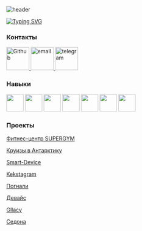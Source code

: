 ![header](https://capsule-render.vercel.app/api?type=waving&color=gradient&height=200&section=header&text=Лютомская%20Анна%20Алексеевна&animation=fadeIn&fontColor=7398F7FF&stroke=000000&fontSize=50)

[![Typing SVG](https://readme-typing-svg.herokuapp.com?font=&size=25&pause=1000&color=6562F7&background=FFC1E300&width=435&lines=%D0%9D%D0%B0%D1%87%D0%B8%D0%BD%D0%B0%D1%8E%D1%89%D0%B8%D0%B9+%D1%84%D1%80%D0%BE%D0%BD%D1%82%D0%B5%D0%BD%D0%B4-%D1%80%D0%B0%D0%B7%D1%80%D0%B0%D0%B1%D0%BE%D1%82%D1%87%D0%B8%D0%BA)](https://git.io/typing-svg)

### Контакты
<a href="https://github.com/lutomskaya">
<img src="https://cdn-icons-png.flaticon.com/512/5968/5968866.png" alt="Github" width="60px">  
</a>
<a href="mailto:lutomskaya@gmail.com">
<img src="https://img.icons8.com/color/96/000000/gmail.png" alt="email" width="60px"/> 
</a>
<a href="mailto:lutomskaya@gmail.com">
<img src="https://icons8.com/icon/ymzccwMmNkRx/telegram.png" alt="telegram" width="60px"/>
</a>


### Навыки
<p align="left">
<img src="https://cdn.jsdelivr.net/gh/devicons/devicon/icons/html5/html5-original.svg" width="45" height="45"/>
<img src="https://cdn.jsdelivr.net/gh/devicons/devicon/icons/css3/css3-original.svg" width="45" height="45"/> 
<img src="https://cdn.jsdelivr.net/gh/devicons/devicon/icons/sass/sass-original.svg" width="45" height="45"/>
<img src="https://cdn.jsdelivr.net/gh/devicons/devicon/icons/javascript/javascript-original.svg" width="45" height="45"/>
<img src="https://cdn.jsdelivr.net/gh/devicons/devicon/icons/gulp/gulp-plain.svg" width="45" height="45"/>
<img src="https://cdn.jsdelivr.net/gh/devicons/devicon/icons/figma/figma-original.svg" width="45" height="45"/>
<img src="https://cdn.jsdelivr.net/gh/devicons/devicon/icons/photoshop/photoshop-plain.svg" width="45" height="45"/>       
</p>

### Проекты
<a href="https://lutomskaya.github.io/fitness-center/">Фитнес-центр SUPERGYM</a>

<a href="https://lutomskaya.github.io/Cruise-to-Antarctica/">Круизы в Антарктику</a>

<a href="https://lutomskaya.github.io/Smart-Device/">Smart-Device</a>

<a href="https://lutomskaya.github.io/kekstagram/">Kekstagram</a>

<a href="https://lutomskaya.github.io/pognali/">Погнали</a>

<a href="https://lutomskaya.github.io/device//">Девайс</a>

<a href="https://lutomskaya.github.io/gllacy/">Gllacy</a>

<a href="https://lutomskaya.github.io/sedona//">Седона</a>
